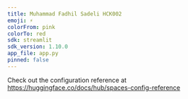 ```yaml
---
title: Muhammad Fadhil Sadeli HCK002
emoji: ⚡
colorFrom: pink
colorTo: red
sdk: streamlit
sdk_version: 1.10.0
app_file: app.py
pinned: false
---
```


Check out the configuration reference at https://huggingface.co/docs/hub/spaces-config-reference
